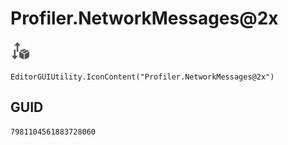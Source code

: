 # Profiler.NetworkMessages@2x
![](/img/Profiler.NetworkMessages@2x.png)

``` CSharp
EditorGUIUtility.IconContent("Profiler.NetworkMessages@2x")
```
## GUID
```
7981104561883728060
```
